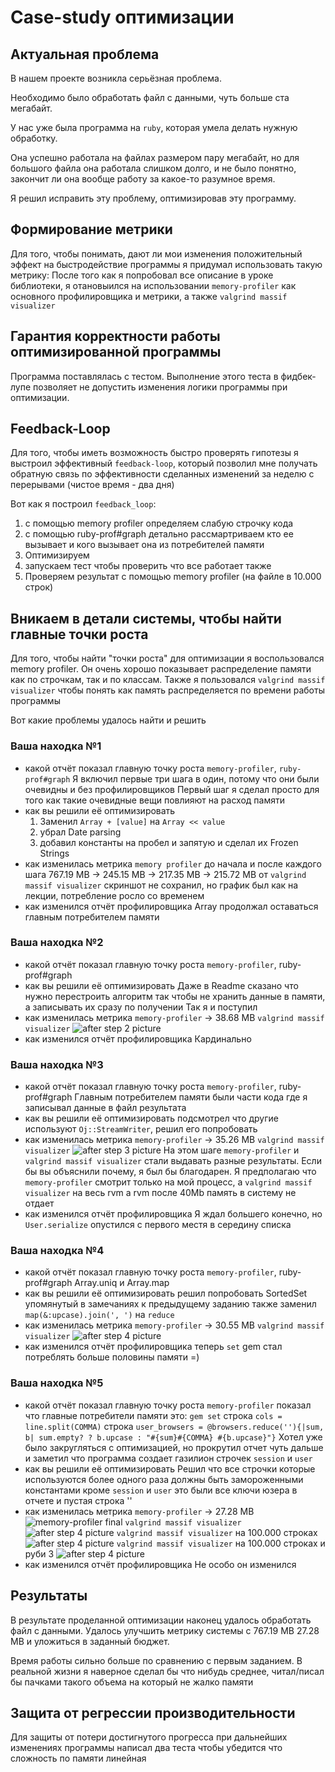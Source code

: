 # Case-study оптимизации

## Актуальная проблема
В нашем проекте возникла серьёзная проблема.

Необходимо было обработать файл с данными, чуть больше ста мегабайт.

У нас уже была программа на `ruby`, которая умела делать нужную обработку.

Она успешно работала на файлах размером пару мегабайт, но для большого файла она работала слишком долго, и не было понятно, закончит ли она вообще работу за какое-то разумное время.

Я решил исправить эту проблему, оптимизировав эту программу.

## Формирование метрики
Для того, чтобы понимать, дают ли мои изменения положительный эффект на быстродействие программы я придумал использовать такую метрику:
После того как я попробовал все описание в уроке библиотеки, я отановыился на использовании `memory-profiler` как основного профилировщика и метрики, а также `valgrind massif visualizer`

## Гарантия корректности работы оптимизированной программы
Программа поставлялась с тестом. Выполнение этого теста в фидбек-лупе позволяет не допустить изменения логики программы при оптимизации.

## Feedback-Loop
Для того, чтобы иметь возможность быстро проверять гипотезы я выстроил эффективный `feedback-loop`, который позволил мне получать обратную связь по эффективности сделанных изменений за неделю с перерывами (чистое время - два дня)

Вот как я построил `feedback_loop`:
1. с помощью memory profiler определяем слабую строчку кода
2. с помощью ruby-prof#graph детально рассмартриваем кто ее вызывает и кого вызывает она из потребителей памяти
3. Оптимизируем
4. запускаем тест чтобы проверить что все работает также
5. Проверяем результат с помощью memory profiler (на файле в 10.000 строк)

## Вникаем в детали системы, чтобы найти главные точки роста
Для того, чтобы найти "точки роста" для оптимизации я воспользовался memory profiler. Он очень хорошо показывает распределение памяти как по строчкам, так и по классам. Также я пользовался `valgrind massif visualizer` чтобы понять как память распределяется по времени работы программы

Вот какие проблемы удалось найти и решить

### Ваша находка №1
- какой отчёт показал главную точку роста
  `memory-profiler`, `ruby-prof#graph`
  Я включил первые три шага в один, потому что они были очевидны и без профилировщиков
  Первый шаг я сделал просто для того как такие очевидные вещи повлияют на расход памяти
- как вы решили её оптимизировать 
  1. Заменил `Array + [value]` на `Array << value`
  2. убрал Date parsing
  3. добавил константы на пробел и запятую и сделал их Frozen Strings
- как изменилась метрика
  `memory profiler` до начала и после каждого шага
  767.19 MB -> 245.15 MB -> 217.35 MB -> 215.72 MB
  от `valgrind massif visualizer` скриншот не сохранил, но график был как на лекции, потребление росло со временем
- как изменился отчёт профилировщика
  Array продолжал оставаться главным потребителем памяти

### Ваша находка №2
- какой отчёт показал главную точку роста
  `memory-profiler`, ruby-prof#graph
- как вы решили её оптимизировать
  Даже в Readme сказано что нужно перестроить алгоритм так чтобы не хранить данные в памяти, а записывать их сразу по получении
  Так я и поступил
- как изменилась метрика
  `memory-profiler` -> 38.68 MB 
  `valgrind massif visualizer`
  ![after step 2 picture](/optimization_tools/After_step_2.png)
- как изменился отчёт профилировщика
  Кардинально

### Ваша находка №3
- какой отчёт показал главную точку роста
  `memory-profiler`, ruby-prof#graph
  Главным потребителем памяти были части кода где я записывал данные в файл результата
- как вы решили её оптимизировать
  подсмотрел что другие используют `Oj::StreamWriter`, решил его попробовать
- как изменилась метрика
  `memory-profiler` -> 35.26 MB 
  `valgrind massif visualizer`
  ![after step 3 picture](/optimization_tools/After_step_3.png)
  На этом шаге `memory-profiler` и `valgrind massif visualizer` стали выдавать разные результаты.
  Если бы вы объяснили почему, я был бы благодарен.
  Я предполагаю что `memory-profiler` смотрит только на мой процесс, а `valgrind massif visualizer` на весь rvm
  а rvm после 40Mb память в систему не отдает
- как изменился отчёт профилировщика
  Я ждал большего конечно, но `User.serialize` опустился с первого местя в середину списка
  
### Ваша находка №4
- какой отчёт показал главную точку роста
  `memory-profiler`, ruby-prof#graph
  Array.uniq и Array.map
- как вы решили её оптимизировать
  решил попробовать SortedSet упомянутый в замечаниях к предыдущему заданию
  также заменил `map(&:upcase).join(', ')` на `reduce`
- как изменилась метрика
  `memory-profiler` -> 30.55 MB
  `valgrind massif visualizer`
  ![after step 4 picture](/optimization_tools/After_step_4.png)
- как изменился отчёт профилировщика
  теперь `set` gem стал потреблять больше половины памяти =)

### Ваша находка №5
- какой отчёт показал главную точку роста
  `memory-profiler` показал что главные потребители памяти это:
  `gem set`
  строка `cols = line.split(COMMA)`
  строка `user_browsers = @browsers.reduce(''){|sum, b| sum.empty? ? b.upcase : "#{sum}#{COMMA} #{b.upcase}"}`
  Хотел уже было закругляться с оптимизацией, но прокрутил отчет чуть дальше и заметил что программа создает газилион строчек `session` и `user`
- как вы решили её оптимизировать
  Решил что все строчки которые используются более одного раза должны быть замороженными константами
  кроме `session` и `user` это были все ключи юзера в отчете и пустая строка ''
- как изменилась метрика
  `memory-profiler` -> 27.28 MB
  ![memory-profiler final](/optimization_tools/memory_profiler_final.png)
  `valgrind massif visualizer`
  ![after step 4 picture](/optimization_tools/After_step_5.png)
  `valgrind massif visualizer` на 100.000 строках
  ![after step 4 picture](/optimization_tools/After_step_5_big_file.png)
  `valgrind massif visualizer` на 100.000 строках и руби 3
  ![after step 4 picture](/optimization_tools/After_step_5_big_file_ruby_3.png)
- как изменился отчёт профилировщика
  Не особо он изменился

## Результаты
В результате проделанной оптимизации наконец удалось обработать файл с данными.
Удалось улучшить метрику системы с 767.19 MB 27.28 MB и уложиться в заданный бюджет.

Время работы сильно больше по сравнению с первым заданием. В реальной жизни я наверное сделал бы что нибудь среднее, читал/писал бы пачками такого объема на который не жалко памяти

## Защита от регрессии производительности
Для защиты от потери достигнутого прогресса при дальнейших изменениях программы написал два теста чтобы убедится что сложность по памяти линейная
